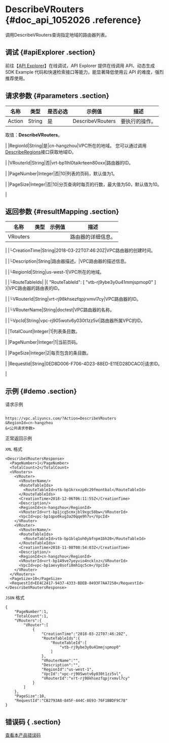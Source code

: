 # DescribeVRouters {#doc_api_1052026 .reference}

调用DescribeVRouters查询指定地域的路由器列表。

## 调试 {#apiExplorer .section}

前往【[API Explorer](https://api.aliyun.com/#product=Vpc&api=DescribeVRouters)】在线调试，API Explorer 提供在线调用 API、动态生成 SDK Example 代码和快速检索接口等能力，能显著降低使用云 API 的难度，强烈推荐使用。

## 请求参数 {#parameters .section}

|名称|类型|是否必选|示例值|描述|
|--|--|----|---|--|
|Action|String|是|DescribeVRouters|要执行的操作。

 取值：**DescribeVRouters**。

 |
|RegionId|String|是|cn-hangzhou|VPC所在的地域。 您可以通过调用[DescribeRegions](~~36063~~)接口获取地域ID。

 |
|VRouterId|String|否|vrt-bp1lhl0taikrteen80oxx|路由器的ID。

 |
|PageNumber|Integer|否|10|列表的页码，默认值为1。

 |
|PageSize|Integer|否|10|分页查询时每页的行数，最大值为50，默认值为10。

 |

## 返回参数 {#resultMapping .section}

|名称|类型|示例值|描述|
|--|--|---|--|
|VRouters| | |路由器的详细信息。

 |
|└CreationTime|String|2018-03-22T07:46:20Z|VPC路由器的创建时间。

 |
|└Description|String|路由器描述。|VPC路由器的描述信息。

 |
|└RegionId|String|us-west-1|VPC所在的地域。

 |
|└RouteTableIds| |\{ "RouteTableId": \[ "vtb-rj9ybe3y0u41mmjspmop0" \] \}|VPC路由器的路由表的ID。

 |
|└VRouterId|String|vrt-rj98khsezfqpjrxmvl7cy|VPC路由器的ID。

 |
|└VRouterName|String|doctest|VPC路由器的名称。

 |
|└VpcId|String|vpc-rj905wotv6y030t1zz5vl|路由器所属VPC的ID。

 |
|TotalCount|Integer|1|列表条目数。

 |
|PageNumber|Integer|1|当前页码。

 |
|PageSize|Integer|2|每页包含的条目数。

 |
|RequestId|String|0ED8D006-F706-4D23-88ED-E11ED28DCAC0|请求ID。

 |

## 示例 {#demo .section}

请求示例

``` {#request_demo}

https://vpc.aliyuncs.com/?Action=DescribeVRouters
&RegionId=cn-hangzhou
&<公共请求参数>

```

正常返回示例

`XML` 格式

``` {#xml_return_success_demo}
<DescribeVRoutersResponse>
  <PageNumber>1</PageNumber>
  <TotalCount>2</TotalCount>
  <VRouters>
    <VRouter>
      <VRouterName/>
      <RouteTableIds>
        <RouteTableId>vtb-bp1krxxzp0c29fmontbal</RouteTableId>
      </RouteTableIds>
      <CreationTime>2018-12-06T06:11:55Z</CreationTime>
      <Description/>
      <RegionId>cn-hangzhou</RegionId>
      <VRouterId>vrt-bp1jcg5cmxjbl9xgc58bw</VRouterId>
      <VpcId>vpc-bp1qpo0kug3a20qqe9h7v</VpcId>
    </VRouter>
    <VRouter>
      <VRouterName/>
      <RouteTableIds>
        <RouteTableId>vtb-bp1blq1oh0ybfnpm1bh20</RouteTableId>
      </RouteTableIds>
      <CreationTime>2018-11-08T08:54:03Z</CreationTime>
      <Description/>
      <RegionId>cn-hangzhou</RegionId>
      <VRouterId>vrt-bp149ve7yeyvio4ncklxz</VRouterId>
      <VpcId>vpc-bp1aevy8sofi8mh1qc5cm</VpcId>
    </VRouter>
  </VRouters>
  <PageSize>10</PageSize>
  <RequestId>EE4C2417-9437-4333-BDEB-8493F7AA7258</RequestId>
</DescribeVRoutersResponse>

```

`JSON` 格式

``` {#json_return_success_demo}
{
	"PageNumber":1,
	"TotalCount":1,
	"VRouters":{
		"VRouter":[
			{
				"CreationTime":"2018-03-22T07:46:20Z",
				"RouteTableIds":{
					"RouteTableId":[
						"vtb-rj9ybe3y0u41mmjspmop0"
					]
				},
				"VRouterName":"",
				"Description":"",
				"RegionId":"us-west-1",
				"VpcId":"vpc-rj905wotv6y030t1zz5vl",
				"VRouterId":"vrt-rj98khsezfqpjrxmvl7cy"
			}
		]
	},
	"PageSize":10,
	"RequestId":"CB2793A8-845F-444C-8E93-76F1BBDF9C78"
}
```

## 错误码 { .section}

[查看本产品错误码](https://error-center.aliyun.com/status/product/Vpc)

